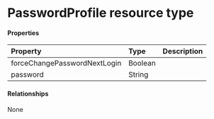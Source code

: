 # PasswordProfile resource type



#### Properties
| Property	   | Type	|Description|
|:---------------|:--------|:----------|
|forceChangePasswordNextLogin|Boolean||
|password|String||

#### Relationships
None

